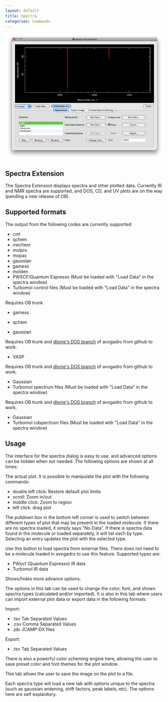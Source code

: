 ```yaml
---
layout: default
title: Spectra
categories: Commands
---
```




![](/images/Spectra.png)

Spectra Extension
-----------------

The Spectra Extension displays spectra and other plotted data. Currently IR and NMR spectra are supported, and DOS, CD, and UV plots are on the way (pending a new release of OB).

Supported formats
-----------------

The output from the following codes are currently supported:



-   cml
-   qchem
-   nwchem
-   molpro
-   mopac
-   gaussian
-   gamess
-   molden
-   PWSCF/Quantum Espresso (Must be loaded with "Load Data" in the spectra window)
-   Turbomol control files (Must be loaded with "Load Data" in the spectra window)



Requires OB trunk

-   gamess



-   qchem
-   gaussian



Requires OB trunk and [dlonie's DOS branch](http://github.com/dlonie/avogadro/tree/DOS) of avogadro from github to work.

-   VASP



Requires OB trunk and [dlonie's DOS branch](http://github.com/dlonie/avogadro/tree/DOS) of avogadro from github to work.

-   Gaussian
-   Turbomol spectrum files (Must be loaded with "Load Data" in the spectra window)



Requires OB trunk and [dlonie's DOS branch](http://github.com/dlonie/avogadro/tree/DOS) of avogadro from github to work.

-   Gaussian
-   Turbomol cdspectrum files (Must be loaded with "Load Data" in the spectra window)

Usage
-----

The interface for the spectra dialog is easy to use, and advanced options can be hidden when not needed. The following options are shown at all times:



The actual plot. It is possible to manipulate the plot with the following commands:

-   double left click: Restore default plot limits
-   scroll: Zoom in/out
-   middle click: Zoom to region
-   left click: drag plot



The pulldown box in the bottom left corner is used to switch between different types of plot that may be present in the loaded molecule. If there are no spectra loaded, it simply says "No Data". If there is spectra data found in the molecule or loaded separately, it will list each by type. Selecting an entry updates the plot with the selected type.



Use this button to load spectra from external files. There does not need to be a molecule loaded in avogadro to use this feature. Supported types are:

-   PWscf (Quantum Espresso) IR data
-   Turbomol IR data



Shows/hides more advance options:



The options in this tab can be used to change the color, font, and shown spectra types (calculated and/or imported). It is also in this tab where users can import external plot data or export data in the following formats:

Import:

-   .tsv Tab Separated Values
-   .csv Comma Separated Values
-   .jdx JCAMP-DX files

Export:

-   .tsv Tab Separated Values

There is also a powerful color scheming engine here, allowing the user to save preset color and font themes for the plot window.



This tab allows the user to save the image on the plot to a file.



Each spectra type will load a new tab with options unique to the spectra (such as gaussian widening, shift factors, peak labels, etc). The options here are self explanitory.



